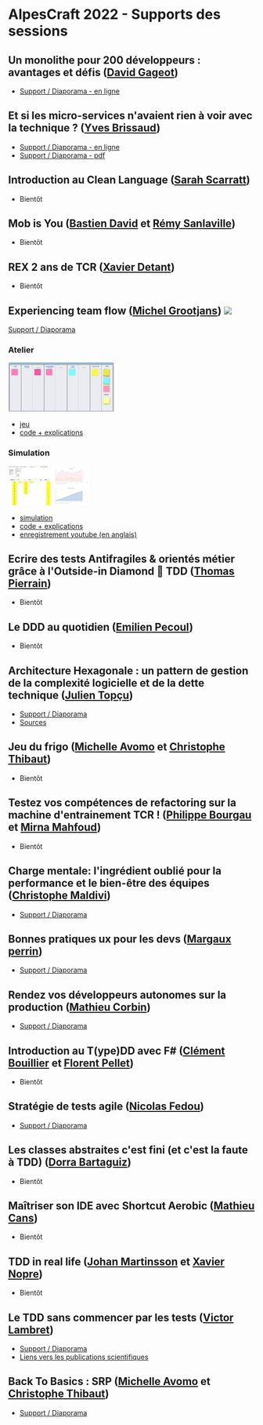 # AlpesCraft 2022 - Supports des sessions

## Un monolithe pour 200 développeurs : avantages et défis ([David Gageot](https://twitter.com/dgageot))

* [Support / Diaporama - en ligne](https://drive.google.com/file/d/1ovu1N0TWYdPfZHsbuw7DPL25CwlbxA0A/view)

## Et si les micro-services n'avaient rien à voir avec la technique ? ([Yves Brissaud](https://twitter.com/_crev_))

* [Support / Diaporama - en ligne](https://speakerdeck.com/eunomie/alpescraft-2022-et-si-les-micro-services-navaient-rien-a-voir-avec-la-technique)
* [Support / Diaporama - pdf](./files/et_si_les_micro_services_n_avaient_rien_a_voir_avec_la_technique-Yves_Brissaud-2022_AlpesCraft.pdf)

## Introduction au Clean Language ([Sarah Scarratt](https://www.linkedin.com/in/sarahscarratt2020))

* Bientôt

## Mob is You ([Bastien David](https://twitter.com/bastien_david) et [Rémy Sanlaville](http://twitter.com/sanlaville))

* Bientôt

## REX 2 ans de TCR ([Xavier Detant](https://twitter.com/XDetant))

* Bientôt

## Experiencing team flow ([Michel Grootjans](https://twitter.com/michelgrootjans)) ![](https://www.gravatar.com/avatar/a8aadeed64d0c69df05b0c3d40ae9471?s=25)
[Support / Diaporama](./files/experiencing_team_flow.pdf)
### Atelier
![tableau atelier flow](files/flow-atelier-board.jpg)
* [jeu](https://afternoon-bayou-75731.herokuapp.com/)
* [code + explications](https://github.com/michelgrootjans/dot-game)
### Simulation
![simulation flow](files/flow-simulation.jpg)
* [simulation](https://michelgrootjans.github.io/explaining-flow/)
* [code + explications](https://github.com/michelgrootjans/explaining-flow)
* [enregistrement youtube (en anglais)](https://www.youtube.com/watch?v=bhpQKA9XYcE)

## Ecrire des tests Antifragiles & orientés métier grâce à l'Outside-in Diamond 🔷 TDD ([Thomas Pierrain](https://twitter.com/tpierrain))

* Bientôt

## Le DDD au quotidien ([Emilien Pecoul](https://twitter.com/Ouarzy))

* Bientôt

## Architecture Hexagonale : un pattern de gestion de la complexité logicielle et de la dette technique ([Julien Topçu](https://twitter.com/JulienTopcu))

* [Support / Diaporama](https://slides.com/julientopcu/architecture-hexagonale-un-pattern-de-gestion-de-la-complexit-logicielle-et-de-la-dette-technique)
* [Sources](https://gitlab.com/beyondxscratch/hexagonal-architecture-java-springboot/)

## Jeu du frigo ([Michelle Avomo](https://twitter.com/michelle_avomo) et [Christophe Thibaut](http://twitter.com/ToF_))

* Bientôt

## Testez vos compétences de refactoring sur la machine d'entrainement TCR ! ([Philippe Bourgau](https://www.linkedin.com/in/philippe-bourgau-607a928/?originalSubdomain=fr) et [Mirna Mahfoud](https://twitter.com/mirna_mahfoud))

* Bientôt

## Charge mentale: l'ingrédient oublié pour la performance et le bien-être des équipes ([Christophe Maldivi](https://twitter.com/chmaldivi))

* [Support / Diaporama](./files/charge_mentale.pdf)

## Bonnes pratiques ux pour les devs ([Margaux perrin](https://twitter.com/Margauxlergo))

* [Support / Diaporama](./files/bonnes_pratiques_ux_pour_les_devs.pdf)

## Rendez vos développeurs autonomes sur la production ([Mathieu Corbin](https://twitter.com/_mcorbin))

* [Support / Diaporama](https://www.mcorbin.fr/pdf/slides/dev_autonomes_prod.pdf)

## Introduction au T(ype)DD avec F# ([Clément Bouillier](https://twitter.com/clem_bouillier) et [Florent Pellet](https://twitter.com/florentpellet))

* Bientôt

## Stratégie de tests agile ([Nicolas Fedou](https://twitter.com/CoulasFedou))

* [Support / Diaporama](./files/strategies_de_tests_agile.pdf)

## Les classes abstraites c'est fini (et c'est la faute à TDD) ([Dorra Bartaguiz](https://twitter.com/DorraBartaguiz))

* Bientôt

## Maîtriser son IDE avec Shortcut Aerobic ([Mathieu Cans](https://twitter.com/mathieucans))

* Bientôt

## TDD in real life ([Johan Martinsson](https://twitter.com/johan_alps) et [Xavier Nopre](https://twitter.com/xnopre))

* Bientôt

## Le TDD sans commencer par les tests ([Victor Lambret](https://twitter.com/VictorLambret))

* [Support / Diaporama](./files/tdd_sans_commencer_par_les_tests.pdf)
* [Liens vers les publications scientifiques](https://github.com/VLambret/talks)

## Back To Basics : SRP ([Michelle Avomo](https://twitter.com/michelle_avomo) et [Christophe Thibaut](http://twitter.com/ToF_))

* [Support / Diaporama](./files/back_to_basics_srp.pdf)
